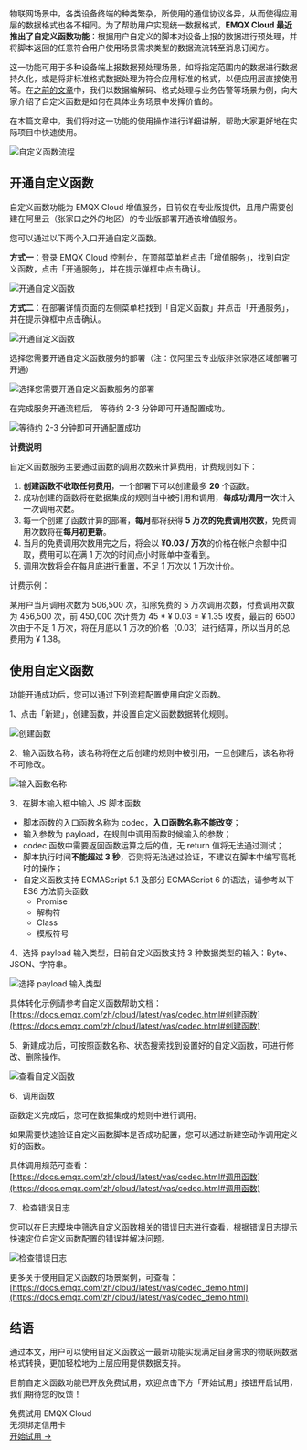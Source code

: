 物联网场景中，各类设备终端的种类繁杂，所使用的通信协议各异，从而使得应用层的数据格式也各不相同。为了帮助用户实现统一数据格式，**EMQX Cloud 最近推出了自定义函数功能**：根据用户自定义的脚本对设备上报的数据进行预处理，并将脚本返回的任意符合用户使用场景需求类型的数据流流转至消息订阅方。

这一功能可用于多种设备端上报数据预处理场景，如将指定范围内的数据进行数据持久化，或是将非标准格式数据处理为符合应用标准的格式，以便应用层直接使用等。在[之前的文章](https://www.emqx.com/zh/blog/data-codec-using-custom-functions)中，我们以数据编解码、格式处理与业务告警等场景为例，向大家介绍了自定义函数是如何在具体业务场景中发挥价值的。

在本篇文章中，我们将对这一功能的使用操作进行详细讲解，帮助大家更好地在实际项目中快速使用。

![自定义函数流程](https://assets.emqx.com/images/4dc662d24248f4da1a820153f755ff94.png)


## 开通自定义函数

自定义函数功能为 EMQX Cloud 增值服务，目前仅在专业版提供，且用户需要创建在阿里云（张家口之外的地区）的专业版部署开通该增值服务。

您可以通过以下两个入口开通自定义函数。

**方式一**：登录 EMQX Cloud 控制台，在顶部菜单栏点击「增值服务」，找到自定义函数，点击「开通服务」，并在提示弹框中点击确认。

![开通自定义函数](https://assets.emqx.com/images/5cce58d7f43836d93fe8fd8b2cd10fb2.png)

**方式二**：在部署详情页面的左侧菜单栏找到「自定义函数」并点击「开通服务」，并在提示弹框中点击确认。

![开通自定义函数](https://assets.emqx.com/images/36f7b57ef65ac8df4964491dac4b983e.png)

选择您需要开通自定义函数服务的部署（注：仅阿里云专业版非张家港区域部署可开通）

![选择您需要开通自定义函数服务的部署](https://assets.emqx.com/images/c66221a77571ca4d7805427b2eef946d.png)

在完成服务开通流程后， 等待约 2-3 分钟即可开通配置成功。

![等待约 2-3 分钟即可开通配置成功](https://assets.emqx.com/images/2502daac4396953c3bce89507d5ba92b.png)

**计费说明**

自定义函数服务主要通过函数的调用次数来计算费用，计费规则如下：

1. **创建函数不收取任何费用**，一个部署下可以创建最多 **20** 个函数。
2. 成功创建的函数将在数据集成的规则当中被引用和调用，**每成功调用一次**计入一次调用次数。
3. 每一个创建了函数计算的部署，**每月**都将获得 **5 万次的免费调用次数**，免费调用次数将在**每月初更新**。
4. 当月的免费调用次数用完之后，将会以 **¥0.03 / 万次**的价格在帐户余额中扣取，费用可以在满 1 万次的时间点小时账单中查看到。
5. 调用次数将会在每月底进行重置，不足 1 万次以 1 万次计价。

计费示例：

某用户当月调用次数为 506,500 次，扣除免费的 5 万次调用次数，付费调用次数为 456,500 次，前 450,000 次计费为 45 * ¥ 0.03 = ¥ 1.35 收费，最后的 6500 次由于不足 1 万次，将在月底以 1 万次的价格（0.03）进行结算，所以当月的总费用为 ¥ 1.38。

## 使用自定义函数

功能开通成功后，您可以通过下列流程配置使用自定义函数。

1、点击「新建」，创建函数，并设置自定义函数数据转化规则。

   ![创建函数](https://assets.emqx.com/images/b0572be4feff3169f70aa846088a6028.png)

2、输入函数名称，该名称将在之后创建的规则中被引用，一旦创建后，该名称将不可修改。

   ![输入函数名称](https://assets.emqx.com/images/869d009b37e4e4c44857811fe8869172.png)

3、在脚本输入框中输入 JS 脚本函数

- 脚本函数的入口函数名称为 codec，**入口函数名称不能改变**；
- 输入参数为 payload，在规则中调用函数时候输入的参数；
- codec 函数中需要返回函数运算之后的值，无 return 值将无法通过测试；
- 脚本执行时间**不能超过 3 秒**，否则将无法通过验证，不建议在脚本中编写高耗时的操作；
- 自定义函数支持 ECMAScript 5.1 及部分 ECMAScript 6 的语法，请参考以下 ES6 方法箭头函数
  - Promise
  - 解构符
  - Class
  - 模版符号

4、选择 payload 输入类型，目前自定义函数支持 3 种数据类型的输入：Byte、JSON、字符串。

   ![选择 payload 输入类型](https://assets.emqx.com/images/7dea0e6dec5b79a06b2d862ac8b371b5.png)

具体转化示例请参考自定义函数帮助文档：[https://docs.emqx.com/zh/cloud/latest/vas/codec.html#创建函数](https://docs.emqx.com/zh/cloud/latest/vas/codec.html#创建函数) 

5、新建成功后，可按照函数名称、状态搜索找到设置好的自定义函数，可进行修改、删除操作。

![查看自定义函数](https://assets.emqx.com/images/6da88c1b104dbf78e0c604089a0eab86.png)

6、调用函数

   函数定义完成后，您可在数据集成的规则中进行调用。

   如果需要快速验证自定义函数脚本是否成功配置，您可以通过新建空动作调用定义好的函数。

   具体调用规范可查看：[https://docs.emqx.com/zh/cloud/latest/vas/codec.html#调用函数](https://docs.emqx.com/zh/cloud/latest/vas/codec.html#调用函数) 

7、检查错误日志

   您可以在日志模块中筛选自定义函数相关的错误日志进行查看，根据错误日志提示快速定位自定义函数配置的错误并解决问题。

   ![检查错误日志](https://assets.emqx.com/images/51adfa39b220cd6eddd53892853f07b6.png)

更多关于使用自定义函数的场景案例，可查看：[https://docs.emqx.com/zh/cloud/latest/vas/codec_demo.html](https://docs.emqx.com/zh/cloud/latest/vas/codec_demo.html) 

## 结语

通过本文，用户可以使用自定义函数这一最新功能实现满足自身需求的物联网数据格式转换，更加轻松地为上层应用提供数据支持。

目前自定义函数功能已开放免费试用，欢迎点击下方「开始试用」按钮开启试用，我们期待您的反馈！


<section class="promotion">
    <div>
        免费试用 EMQX Cloud
        <div class="is-size-14 is-text-normal has-text-weight-normal">无须绑定信用卡</div>
    </div>
    <a href="https://accounts-zh.emqx.com/signup?continue=https://cloud.emqx.com/console/deployments/0?oper=new" class="button is-gradient px-5">开始试用 →</a>
</section>
